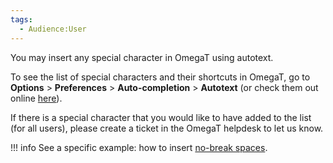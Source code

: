 ```yaml
---
tags:
  - Audience꞉User
---
```


<!-- ## Autotext -->

You may insert any special character in OmegaT using autotext.

To see the list of special characters and their shortcuts in OmegaT, go to **Options** > **Preferences** > **Auto-completion** > **Autotext** (or check them out online [here](https://github.com/capstanlqc/omegat-customization/blob/master/docs/omegat-autotext.md)).

If there is a special character that you would like to have added to the list (for all users), please create a ticket in the OmegaT helpdesk to let us know.

!!! info
    See a specific example: how to insert [no-break spaces](nbsp.md).
